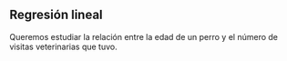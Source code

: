 ## Regresión lineal 
Queremos estudiar la relación entre la edad de un perro y el número de visitas veterinarias que tuvo.

